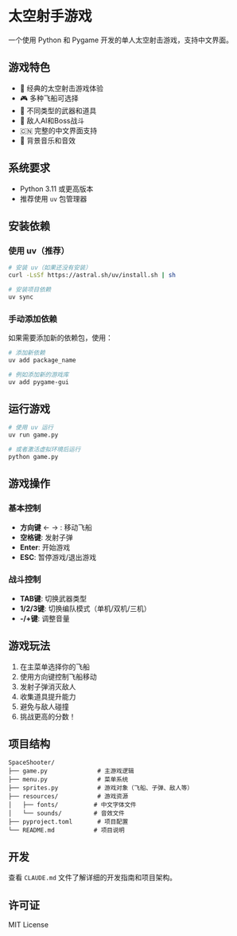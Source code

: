 # 太空射手游戏

一个使用 Python 和 Pygame 开发的单人太空射击游戏，支持中文界面。

## 游戏特色

- 🚀 经典的太空射击游戏体验
- 🎮 多种飞船可选择
- 🔫 不同类型的武器和道具
- 🎯 敌人AI和Boss战斗
- 🇨🇳 完整的中文界面支持
- 🎵 背景音乐和音效

## 系统要求

- Python 3.11 或更高版本
- 推荐使用 `uv` 包管理器

## 安装依赖

### 使用 uv（推荐）

```bash
# 安装 uv（如果还没有安装）
curl -LsSf https://astral.sh/uv/install.sh | sh

# 安装项目依赖
uv sync
```

### 手动添加依赖

如果需要添加新的依赖包，使用：

```bash
# 添加新依赖
uv add package_name

# 例如添加新的游戏库
uv add pygame-gui
```

## 运行游戏

```bash
# 使用 uv 运行
uv run game.py

# 或者激活虚拟环境后运行
python game.py
```

## 游戏操作

### 基本控制
- **方向键** ← → : 移动飞船
- **空格键**: 发射子弹
- **Enter**: 开始游戏
- **ESC**: 暂停游戏/退出游戏

### 战斗控制
- **TAB键**: 切换武器类型
- **1/2/3键**: 切换编队模式（单机/双机/三机）
- **-/+键**: 调整音量

## 游戏玩法

1. 在主菜单选择你的飞船
2. 使用方向键控制飞船移动
3. 发射子弹消灭敌人
4. 收集道具提升能力
5. 避免与敌人碰撞
6. 挑战更高的分数！

## 项目结构

```
SpaceShooter/
├── game.py              # 主游戏逻辑
├── menu.py              # 菜单系统
├── sprites.py           # 游戏对象（飞船、子弹、敌人等）
├── resources/           # 游戏资源
│   ├── fonts/          # 中文字体文件
│   └── sounds/         # 音效文件
├── pyproject.toml       # 项目配置
└── README.md           # 项目说明
```

## 开发

查看 `CLAUDE.md` 文件了解详细的开发指南和项目架构。

## 许可证

MIT License